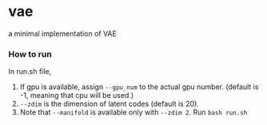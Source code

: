 # vae
a minimal implementation of VAE

### How to run
In run.sh file,
1. If gpu is available, assign ```--gpu_num``` to the actual gpu number. (default is -1, meaning that cpu will be used.)
2. ```--zdim``` is the dimension of latent codes (default is 20).
3. Note that ```--manifold``` is available only with ```--zdim 2```.
Run ```bash run.sh```
